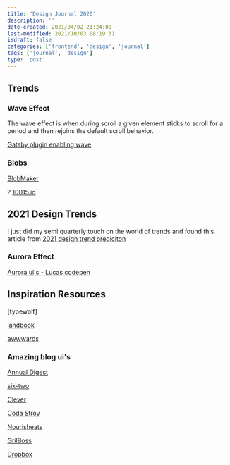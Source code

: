 ```yaml
---
title: 'Design Journal 2020'
description: ''
date-created: 2021/04/02 21:24:00
last-modified: 2021/10/03 08:19:31
isdraft: false
categories: ['frontend', 'design', 'journal']
tags: ['journal', 'design']
type: 'post'
---
```


## Trends

### Wave Effect

The wave effect is when during scroll a given element sticks to scroll for a period and then rejoins the default scroll behavior.

[Gatsby plugin enabling wave](https://www.gatsbyjs.com/plugins/gatsby-theme-waves/?=scroll)

### Blobs

[BlobMaker](https://www.blobmaker.app/)

? [10015.io](https://10015.io/tools/svg-blob-generator)

## 2021 Design Trends

I just did my semi quarterly touch on the world of trends and found this article from [2021 design trend prediciton](https://uxmisfit.com/2020/12/16/ui-design-trends-for-2021-predictions/)

### Aurora Effect

[ Aurora ui's - Lucas codepen](https://codepen.io/LucasZapico/pen/vYxEjwJ)

## Inspiration Resources

[typewolf]

[landbook](https://land-book.com/)

[awwwards]()

### Amazing blog ui's

[Annual Digest](https://2019.curatemag.co/)

[six-two](https://www.contiki.com/six-two/)

[Clever](https://www.architecturaldigest.com/clever)

[Coda Stroy](https://codastory.com/)

[Nourisheats](https://nourisheats.co/eats-treats/)

[GrilBoss](https://www.girlboss.com/)

[Dropbox](https://blog.dropbox.com/)
